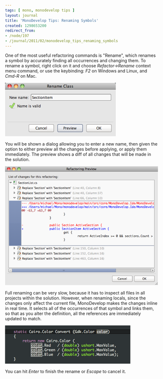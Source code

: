 ```yaml
---
tags: [ mono, monodevelop tips ]
layout: journal
title: 'MonoDevelop Tips: Renaming Symbols'
created: 1298653200
redirect_from:
- /node/197
- /journal/2011/02/monodevelop_tips_renaming_symbols
---
```

One of the most useful refactoring commands is "Rename", which renames a symbol
by accurately finding all occurrences and changing them. To rename a symbol,
right click on it and choose _Refactor->Rename_ context menu command, or use the
keybinding: *F2* on Windows and Linux, and *Cmd-R* on Mac.<!--break-->

![The Rename dialog](/files/images/md-tips/rename-dialog.png)

You will be shown a dialog allowing you to enter a new name, then given the
option to either preview all the changes before applying, or apply them
immediately. The preview shows a diff of all changes that will be made in the
solution.

![Rename Preview](/files/images/md-tips/rename-preview.png)

Full renaming can be very slow, because it has to inspect all files in all
projects within the solution. However, when renaming locals, since the changes
only affect the current file, MonoDevelop makes the changes inline in real time.
It selects all of the occurrences of that symbol and links them, so that as you
alter the definition, all the references are immediately updated to match.

![Inline Renaming](/files/images/md-tips/rename-inline.png)

You can hit *Enter* to finish the rename or *Escape* to cancel it.
